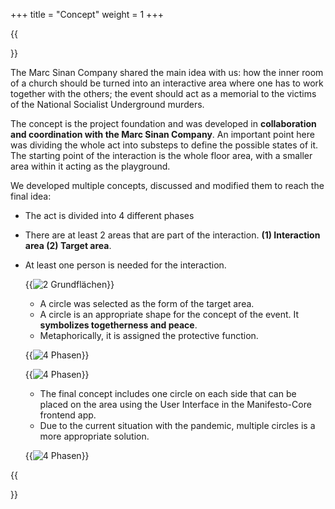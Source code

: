 +++
title = "Concept"
weight = 1
+++

{{<section title="Concept">}}

The Marc Sinan Company shared the main idea with us: how the inner room of a church should be turned into an interactive area where one has to work together with the others; the event should act as a memorial to the victims of the National Socialist Underground murders.

The concept is the project foundation and was developed in **collaboration and coordination with the Marc Sinan Company**. An important point here was dividing the whole act into substeps to define the possible states of it. The starting point of the interaction is the whole floor area, with a smaller area within it acting as the playground.

We developed multiple concepts, discussed and modified them to reach the final idea:

- The act is divided into 4 different phases
- There are at least 2 areas that are part of the interaction.
  **(1) Interaction area (2) Target area**.
- At least one person is needed for the interaction.

  {{<image src="man_konzept_1.png" alt="2 Grundflächen" caption="" >}}

  - A circle was selected as the form of the target area.
  - A circle is an appropriate shape for the concept of the event. It **symbolizes togetherness and peace**.
  - Metaphorically, it is assigned the protective function.

  {{<image src="man_concept_3_en.png" alt="4 Phasen" caption="" >}}

  {{<image src="man_concept_2_en.png" alt="4 Phasen" caption="" >}}

  - The final concept includes one circle on each side that can be placed on the area using the User Interface in the Manifesto-Core frontend app.
  - Due to the current situation with the pandemic, multiple circles is a more appropriate solution.

  {{<image src="man_concept_4_en.png" alt="4 Phasen" caption="" >}}

{{</section>}}
